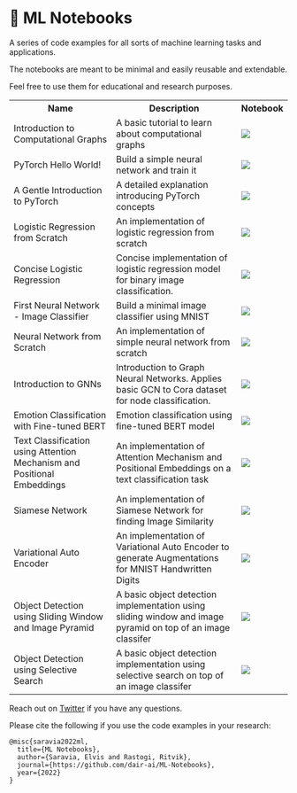 # 🐙 ML Notebooks

A series of code examples for all sorts of machine learning tasks and applications.

The notebooks are meant to be minimal and easily reusable and extendable. 

Feel free to use them for educational and research purposes.

<table class="tg">
  <tr>
    <th class="tg-yw4l"><b>Name</b></th>
    <th class="tg-yw4l"><b>Description</b></th>
    <th class="tg-yw4l"><b>Notebook</b></th>
  </tr>
  
  <tr>
    <td class="tg-yw4l">Introduction to Computational Graphs</td>
    <td class="tg-yw4l">A basic tutorial to learn about computational graphs</td>
    <td class="tg-yw4l"><a href="https://colab.research.google.com/drive/1eG1AF36Wa0EaANandAhrsbC3j04487SH?usp=sharing">
  <img src="https://colab.research.google.com/assets/colab-badge.svg" width = '' >
</a></td>
  </tr>
  
  <tr>
    <td class="tg-yw4l">PyTorch Hello World!</td>
    <td class="tg-yw4l">Build a simple neural network and train it</td>
    <td class="tg-yw4l"><a href="https://colab.research.google.com/drive/1ac0K9_aa46c77XEeYtaMAfSOfmH1Bl9L?usp=sharing">
  <img src="https://colab.research.google.com/assets/colab-badge.svg" width = '' >
</a></td>
  </tr>
  
  <tr>
    <td class="tg-yw4l">A Gentle Introduction to PyTorch</td>
    <td class="tg-yw4l">A detailed explanation introducing PyTorch concepts</td>
    <td class="tg-yw4l"><a href="https://colab.research.google.com/drive/1K7Ks1ERaS-w4rzW_ukeBag8mYRZME1es?usp=sharing">
  <img src="https://colab.research.google.com/assets/colab-badge.svg" width = '' >
</a></td>
  </tr>
  
  <tr>
    <td class="tg-yw4l">Logistic Regression from Scratch</td>
    <td class="tg-yw4l">An implementation of logistic regression from scratch</td>
    <td class="tg-yw4l"><a href="https://colab.research.google.com/drive/1iBoJ0kngkOthy7SgVaVQA1aHEROt5mra?usp=sharing">
  <img src="https://colab.research.google.com/assets/colab-badge.svg" width = '' >
</a></td>
  </tr>
  
  <tr>
    <td class="tg-yw4l">Concise Logistic Regression</td>
    <td class="tg-yw4l">Concise implementation of logistic regression model for binary image classification.</td>
    <td class="tg-yw4l"><a href="https://colab.research.google.com/drive/14hnFJvHDq9w7FGb8P6pd6-I7F3djTRG9?usp=sharing">
  <img src="https://colab.research.google.com/assets/colab-badge.svg" width = '' >
</a></td>
  </tr>
  
  
  <tr>
    <td class="tg-yw4l">First Neural Network - Image Classifier</td>
    <td class="tg-yw4l">Build a minimal image classifier using MNIST</td>
    <td class="tg-yw4l"><a href="https://colab.research.google.com/drive/1i94k-n97Z5r1KWV9Vly9IiKnYxf3Tfvu?usp=sharing">
  <img src="https://colab.research.google.com/assets/colab-badge.svg" width = '' >
</a></td>
  </tr>
  
  <tr>
    <td class="tg-yw4l">Neural Network from Scratch</td>
    <td class="tg-yw4l">An implementation of simple neural network from scratch</td>
    <td class="tg-yw4l"><a href="https://colab.research.google.com/drive/1YBcEZMUHhJUiwOIwQbqwmAAGrRznpP_E?usp=sharing">
  <img src="https://colab.research.google.com/assets/colab-badge.svg" width = '' >
</a></td>
  </tr>
  
  <tr>
    <td class="tg-yw4l">Introduction to GNNs</td>
    <td class="tg-yw4l">Introduction to Graph Neural Networks. Applies basic GCN to Cora dataset for node classification.</td>
    <td class="tg-yw4l"><a href="https://colab.research.google.com/drive/1d0jLDwgNBtjBVQOFe8lO_1WrqTVeVZx9?usp=sharing">
  <img src="https://colab.research.google.com/assets/colab-badge.svg" width = '' >
</a></td>
  </tr>
  
  <tr>
    <td class="tg-yw4l">Emotion Classification with Fine-tuned BERT</td>
    <td class="tg-yw4l">Emotion classification using fine-tuned BERT model</td>
    <td class="tg-yw4l"><a href="https://colab.research.google.com/drive/1nwCE6b9PXIKhv2hvbqf1oZKIGkXMTi1X?usp=sharing">
  <img src="https://colab.research.google.com/assets/colab-badge.svg" width = '' >
</a></td>
  </tr>
  
   <tr>
    <td class="tg-yw4l">Text Classification  using Attention Mechanism and Positional Embeddings</td>
    <td class="tg-yw4l">An implementation of Attention Mechanism and Positional Embeddings on a text classification  task</td>
    <td class="tg-yw4l"><a href="https://colab.research.google.com/drive/1Jc-_kcO3xYHDMFYSsIcUimcc38_WFlyh?usp=sharing">
  <img src="https://colab.research.google.com/assets/colab-badge.svg" width = '' >
</a></td>
  </tr>

   <tr>
    <td class="tg-yw4l">Siamese Network</td>
    <td class="tg-yw4l">An implementation of Siamese Network for finding Image Similarity</td>
    <td class="tg-yw4l"><a href="https://colab.research.google.com/drive/1sn7BDKVvi8-Ng37gvfyNw8OCf8kZY91o?usp=sharing">
  <img src="https://colab.research.google.com/assets/colab-badge.svg" width = '' >
</a></td>
  </tr>  

   <tr>
    <td class="tg-yw4l">Variational Auto Encoder</td>
    <td class="tg-yw4l">An implementation of Variational Auto Encoder to generate Augmentations for MNIST Handwritten Digits</td>
    <td class="tg-yw4l"><a href="https://colab.research.google.com/drive/13na-qaRSMwD2jplXjg_oapPDmVozIzLL?usp=sharing">
  <img src="https://colab.research.google.com/assets/colab-badge.svg" width = '' >
</a></td>
  </tr>    

   <tr>
    <td class="tg-yw4l">Object Detection using Sliding Window and Image Pyramid</td>
    <td class="tg-yw4l">A basic object detection implementation using sliding window and image pyramid on top of an image classifer</td>
    <td class="tg-yw4l"><a href="https://colab.research.google.com/drive/1CiLN6g7puBheHq-tfk4YB4X-Lgypur8M?usp=sharing">
  <img src="https://colab.research.google.com/assets/colab-badge.svg" width = '' >
</a></td>
  </tr>    
  
   <tr>
    <td class="tg-yw4l">Object Detection using Selective Search</td>
    <td class="tg-yw4l">A basic object detection implementation using selective search on top of an image classifer</td>
    <td class="tg-yw4l"><a href="https://colab.research.google.com/drive/1C7Zo5JRMrcETMxn-8jRuszrEXXjRbN37?usp=sharing">
  <img src="https://colab.research.google.com/assets/colab-badge.svg" width = '' >
</a></td>
  </tr>    
  
  
  
 </table> 

Reach out on [Twitter](https://twitter.com/omarsar0) if you have any questions. 

Please cite the following if you use the code examples in your research:

```
@misc{saravia2022ml,
  title={ML Notebooks},
  author={Saravia, Elvis and Rastogi, Ritvik},
  journal={https://github.com/dair-ai/ML-Notebooks},
  year={2022}
}
```
